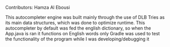 Contributors: Hamza Al Ebousi

This autocompleter engine was built mainly through the use of DLB Tries as its main data structures, which was done to optimize runtime. This autocompleter by default was fed the english dictionary, so when the App.java is ran it functions on English words only
Gradle was used to test the functionality of the program while I was developing/debugging it

